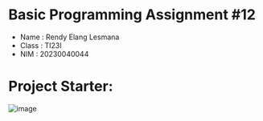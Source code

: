 # Basic Programming Assignment #12
* Name   : Rendy Elang Lesmana
* Class  : TI23I
* NIM    : 20230040044

# Project Starter:
![image](https://github.com/rexxeagle/Session-12-Assignment---Math-Area/assets/146952457/5b3c78c7-4273-4746-ab4a-bb121835057a)
